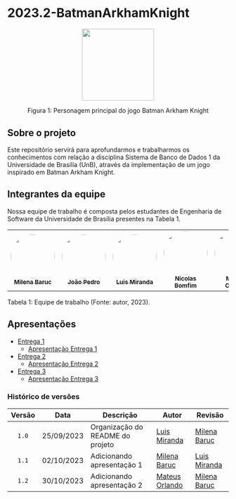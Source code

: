 # 2023.2-BatmanArkhamKnight
<div align="center">
    <img src= "https://www.pngall.com/wp-content/uploads/12/Batman-Arkham-Knight-PNG-Photo.png" style="width:17vw"/>
    <p> Figura 1: Personagem principal do jogo Batman Arkham Knight</p> 
</div>

## Sobre o projeto
Este repositório servirá para aprofundarmos e trabalharmos os conhecimentos com relação a disciplina Sistema de Banco de Dados 1 da Universidade de Brasília (UnB), através da implementação de um jogo inspirado em Batman Arkham Knight.

## Integrantes da equipe

Nossa equipe de trabalho é composta pelos estudantes de Engenharia de Software da Universidade de Brasília presentes na Tabela 1.

<table>
  <tr>
    <td align="center"><a href="https://github.com/MilenaBaruc"><img style="border-radius: 50%;" src="https://github.com/MilenaBaruc.png" width="100px;" alt=""/><br /><sub><b>Milena Baruc</b></sub></a><br />
    <td align="center"><a href="https://github.com/JoosPerro"><img style="border-radius: 50%;" src="https://github.com/JoosPerro.png" width="100px;" alt=""/><br /><sub><b>João Pedro</b></sub></a><br /><a href="Link git" title="Rocketseat"></a></td>
    <td align="center"><a href="https://github.com/LuisMiranda10"><img style="border-radius: 50%;" src="https://github.com/LuisMiranda10.png" width="100px;" alt=""/><br /><sub><b>Luis Miranda</b></sub></a><br /><a href="Link git" title="Rocketseat"></a></td>
    <td align="center"><a href="https://github.com/NickGehjk"><img style="border-radius: 50%;" src="https://avatars.githubusercontent.com/u/108106812?v=4" width="100px;" alt=""/><br /><sub><b>Nicolas Bomfim</b></sub></a><br />
    <td align="center"><a href="https://github.com/MateusPy"><img style="border-radius: 50%;" src="https://avatars.githubusercontent.com/u/98001933?s=400&u=960f90db65022ae3b93ddda74dc0b1d451dedac0&v=4" width="100px;" alt=""/><br /><sub><b>Mateus Orlando</b></sub></a><br />
  </tr>
</table>

<div style="text-align: left">
<p> Tabela 1: Equipe de trabalho (Fonte: autor, 2023).</p>
</div>

## Apresentações
- [Entrega 1](https://github.com/SBD1/2023.2-BatmanArkhamKnight/tree/main/Docs/Entrega-01)
    - [Apresentação Entrega 1](https://youtu.be/HRS933FJc_I)
- [Entrega 2](https://github.com/SBD1/2023.2-BatmanArkhamKnight/tree/main/Docs/Entrega-02)
    - [Apresentação Entrega 2](https://www.youtube.com/watch?v=GA20XzFjjZY)
- [Entrega 3]()
    - [Apresentação Entrega 3]()
### Histórico de versões

| Versão |    Data    | Descrição                                      | Autor                                               | Revisão                                             |
| :----: | :--------: | ---------------------------------------------- | --------------------------------------------------- | --------------------------------------------------- |
| `1.0`  | 25/09/2023 | Organização do README do projeto               | [Luis Miranda](https://github.com/LuisMiranda10)  | [Milena Baruc](https://github.com/MilenaBaruc) |
| `1.1`  | 02/10/2023 | Adicionando apresentação 1 | [Milena Baruc](https://github.com/MilenaBaruc)  | [Luis Miranda](https://github.com/LuisMiranda10) |
| `1.2`  | 30/10/2023 | Adicionando apresentação 2 | [Mateus Orlando](https://github.com/MateusPy)  | [Milena Baruc](https://github.com/MilenaBaruc) |
